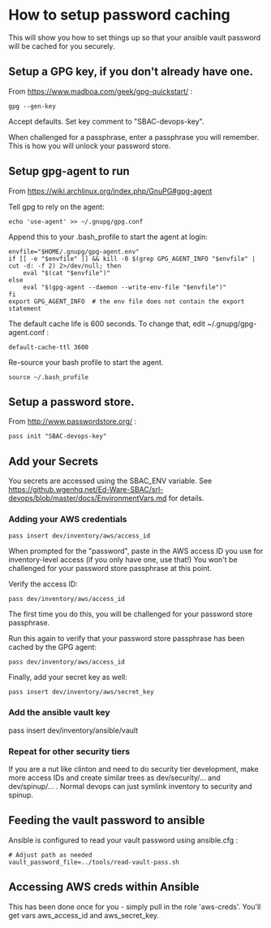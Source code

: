 # How to setup password caching

This will show you how to set things up so that your ansible vault password will be cached for you securely.

## Setup a GPG key, if you don't already have one.

From https://www.madboa.com/geek/gpg-quickstart/ :

    gpg --gen-key

Accept defaults.  Set key comment to "SBAC-devops-key".

When challenged for a passphrase, enter a passphrase you will remember.
This is how you will unlock your password store.

## Setup gpg-agent to run

From https://wiki.archlinux.org/index.php/GnuPG#gpg-agent

Tell gpg to rely on the agent:

    echo 'use-agent' >> ~/.gnupg/gpg.conf

Append this to your .bash_profile to start the agent at login:


    envfile="$HOME/.gnupg/gpg-agent.env"
    if [[ -e "$envfile" ]] && kill -0 $(grep GPG_AGENT_INFO "$envfile" | cut -d: -f 2) 2>/dev/null; then
        eval "$(cat "$envfile")"
    else
        eval "$(gpg-agent --daemon --write-env-file "$envfile")"
    fi
    export GPG_AGENT_INFO  # the env file does not contain the export statement

The default cache life is 600 seconds.  To change that, edit ~/.gnupg/gpg-agent.conf :

    default-cache-ttl 3600

Re-source your bash profile to start the agent.

    source ~/.bash_profile

## Setup a password store.

From http://www.passwordstore.org/ :

    pass init "SBAC-devops-key"

## Add your Secrets

You secrets are accessed using the SBAC_ENV variable.  See https://github.wgenhq.net/Ed-Ware-SBAC/srl-devops/blob/master/docs/EnvironmentVars.md for details.  

### Adding your AWS credentials

    pass insert dev/inventory/aws/access_id

When prompted for the "password", paste in the AWS access ID you use for inventory-level access (if you only have one, use that!)
You won't be challenged for your password store passphrase at this point.

Verify the access ID:

    pass dev/inventory/aws/access_id

The first time you do this, you will be challenged for your password store passphrase.

Run this again to verify that your password store passphrase has been cached by the GPG agent:

    pass dev/inventory/aws/access_id

Finally, add your secret key as well:

    pass insert dev/inventory/aws/secret_key

### Add the ansible vault key

pass insert dev/inventory/ansible/vault

### Repeat for other security tiers

If you are a nut like clinton and need to do security tier development, make more access IDs and create similar trees as dev/security/... and dev/spinup/... .  Normal devops can just symlink inventory to security and spinup.

## Feeding the vault password to ansible

Ansible is configured to read your vault password using ansible.cfg :

    # Adjust path as needed
    vault_password_file=../tools/read-vault-pass.sh

## Accessing AWS creds within Ansible

This has been done once for you - simply pull in the role 'aws-creds'.  You'll get vars aws_access_id and aws_secret_key.
